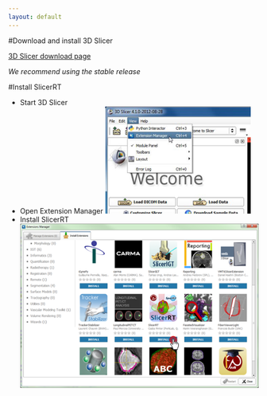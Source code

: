 ```yaml
---
layout: default
---
```

#Download and install 3D Slicer

[3D Slicer download page](http://http://download.slicer.org/)

*We recommend using the stable release*

#Install SlicerRT

*   Start 3D Slicer
*   Open Extension Manager
![3D Slicer - Open Extension Manager](images/SlicerCorner.png)
*   Install SlicerRT
![3D Slicer - Extension Manager Browser](images/SlicerRT_0.10_ExtensionManager_Browser_ClickOnSlicerRT.png)
